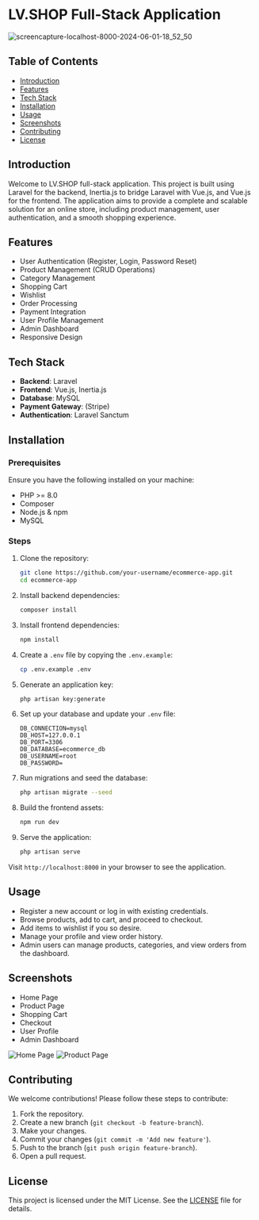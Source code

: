 # LV.SHOP Full-Stack Application
![screencapture-localhost-8000-2024-06-01-18_52_50](https://github.com/samtechy26/laravuecommerce/assets/101216609/a99e181b-4b3c-4816-a5e3-6b963939b3c7)

## Table of Contents
- [Introduction](#introduction)
- [Features](#features)
- [Tech Stack](#tech-stack)
- [Installation](#installation)
- [Usage](#usage)
- [Screenshots](#screenshots)
- [Contributing](#contributing)
- [License](#license)

## Introduction

Welcome to LV.SHOP full-stack application. This project is built using Laravel for the backend, Inertia.js to bridge Laravel with Vue.js, and Vue.js for the frontend. The application aims to provide a complete and scalable solution for an online store, including product management, user authentication, and a smooth shopping experience.

## Features

- User Authentication (Register, Login, Password Reset)
- Product Management (CRUD Operations)
- Category Management
- Shopping Cart
- Wishlist
- Order Processing
- Payment Integration
- User Profile Management
- Admin Dashboard
- Responsive Design

## Tech Stack

- **Backend**: Laravel
- **Frontend**: Vue.js, Inertia.js
- **Database**: MySQL
- **Payment Gateway**: (Stripe)
- **Authentication**: Laravel Sanctum

## Installation

### Prerequisites

Ensure you have the following installed on your machine:

- PHP >= 8.0
- Composer
- Node.js & npm
- MySQL

### Steps

1. Clone the repository:

    ```bash
    git clone https://github.com/your-username/ecommerce-app.git
    cd ecommerce-app
    ```

2. Install backend dependencies:

    ```bash
    composer install
    ```

3. Install frontend dependencies:

    ```bash
    npm install
    ```

4. Create a `.env` file by copying the `.env.example`:

    ```bash
    cp .env.example .env
    ```

5. Generate an application key:

    ```bash
    php artisan key:generate
    ```

6. Set up your database and update your `.env` file:

    ```dotenv
    DB_CONNECTION=mysql
    DB_HOST=127.0.0.1
    DB_PORT=3306
    DB_DATABASE=ecommerce_db
    DB_USERNAME=root
    DB_PASSWORD=
    ```

7. Run migrations and seed the database:

    ```bash
    php artisan migrate --seed
    ```

8. Build the frontend assets:

    ```bash
    npm run dev
    ```

9. Serve the application:

    ```bash
    php artisan serve
    ```

Visit `http://localhost:8000` in your browser to see the application.

## Usage

- Register a new account or log in with existing credentials.
- Browse products, add to cart, and proceed to checkout.
- Add items to wishlist if you so desire.
- Manage your profile and view order history.
- Admin users can manage products, categories, and view orders from the dashboard.

## Screenshots

- Home Page
- Product Page
- Shopping Cart
- Checkout
- User Profile
- Admin Dashboard

![Home Page](![screencapture-localhost-8000-2024-06-01-18_43_24](https://github.com/samtechy26/laravuecommerce/assets/101216609/bf6c59a0-e0a7-422f-a6a9-a1c9fa734cd7))
![Product Page](![screencapture-localhost-8000-products-2024-06-01-18_44_45](https://github.com/samtechy26/laravuecommerce/assets/101216609/16015e85-1a54-4024-a282-526c3b2cc800)
)

## Contributing

We welcome contributions! Please follow these steps to contribute:

1. Fork the repository.
2. Create a new branch (`git checkout -b feature-branch`).
3. Make your changes.
4. Commit your changes (`git commit -m 'Add new feature'`).
5. Push to the branch (`git push origin feature-branch`).
6. Open a pull request.

## License

This project is licensed under the MIT License. See the [LICENSE](LICENSE) file for details.

